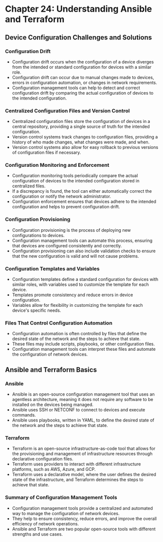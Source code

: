 # Chapter 24: Understanding Ansible and Terraform

## Device Configuration Challenges and Solutions

### Configuration Drift

*   Configuration drift occurs when the configuration of a device diverges from the intended or standard configuration for devices with a similar role. 
*   Configuration drift can occur due to manual changes made to devices, errors in configuration automation, or changes in network requirements. 
*   Configuration management tools can help to detect and correct configuration drift by comparing the actual configuration of devices to the intended configuration. 

### Centralized Configuration Files and Version Control

*   Centralized configuration files store the configuration of devices in a central repository, providing a single source of truth for the intended configuration. 
*   Version control systems track changes to configuration files, providing a history of who made changes, what changes were made, and when. 
*   Version control systems also allow for easy rollback to previous versions of configuration files if necessary. 

### Configuration Monitoring and Enforcement

*   Configuration monitoring tools periodically compare the actual configuration of devices to the intended configuration stored in centralized files. 
*   If a discrepancy is found, the tool can either automatically correct the configuration or notify the network administrator. 
*   Configuration enforcement ensures that devices adhere to the intended configuration and helps to prevent configuration drift. 

### Configuration Provisioning

*   Configuration provisioning is the process of deploying new configurations to devices. 
*   Configuration management tools can automate this process, ensuring that devices are configured consistently and correctly. 
*   Configuration provisioning can also include validation checks to ensure that the new configuration is valid and will not cause problems. 

### Configuration Templates and Variables

*   Configuration templates define a standard configuration for devices with similar roles, with variables used to customize the template for each device. 
*   Templates promote consistency and reduce errors in device configuration. 
*   Variables allow for flexibility in customizing the template for each device's specific needs. 

### Files That Control Configuration Automation

*   Configuration automation is often controlled by files that define the desired state of the network and the steps to achieve that state. 
*   These files may include scripts, playbooks, or other configuration files. 
*   Configuration management tools can interpret these files and automate the configuration of network devices. 

## Ansible and Terraform Basics

### Ansible

*   Ansible is an open-source configuration management tool that uses an agentless architecture, meaning it does not require any software to be installed on the devices being managed. 
*   Ansible uses SSH or NETCONF to connect to devices and execute commands. 
*   Ansible uses playbooks, written in YAML, to define the desired state of the network and the steps to achieve that state. 

### Terraform

*   Terraform is an open-source infrastructure-as-code tool that allows for the provisioning and management of infrastructure resources through declarative configuration files. 
*   Terraform uses providers to interact with different infrastructure platforms, such as AWS, Azure, and GCP. 
*   Terraform uses a declarative model, where the user defines the desired state of the infrastructure, and Terraform determines the steps to achieve that state. 

### Summary of Configuration Management Tools

*   Configuration management tools provide a centralized and automated way to manage the configuration of network devices. 
*   They help to ensure consistency, reduce errors, and improve the overall efficiency of network operations. 
*   Ansible and Terraform are two popular open-source tools with different strengths and use cases.